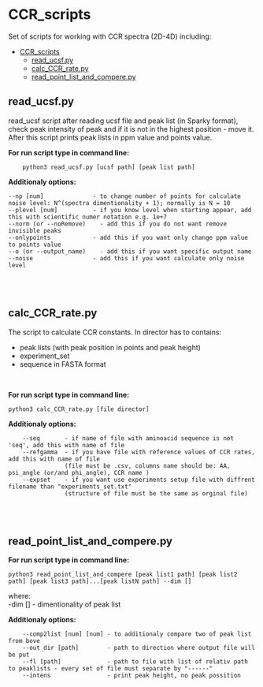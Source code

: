 # CCR_scripts   
Set of scripts for working with CCR spectra (2D-4D) including:
<!-- - [CCR\_scripts](#ccr_scripts) -->
- [CCR\_scripts](#ccr_scripts)
  - [read\_ucsf.py](#read_ucsfpy)
  - [calc\_CCR\_rate.py](#calc_ccr_ratepy)
  - [read\_point\_list\_and\_compere.py](#read_point_list_and_comperepy)

## read_ucsf.py    
read_ucsf script after reading ucsf file and peak list (in Sparky format), check peak intensity of peak and if it is not in the highest position - move it. After this script prints peak lists in ppm value and points value.  

<strong> For run script type in command line: </strong>    
```
    python3 read_ucsf.py [ucsf path] [peak list path]
```

**Additionaly options:**        
```
--np [num]              - to change number of points for calculate noise level: N^(spectra dimentionality + 1); normally is N = 10  
--plevel [num]          - if you know level when starting appear, add this with scientific numer notation e.g. 1e+7     
--norm (or --noRemove)    - add this if you do not want remove invisible peaks    
--onlypoints            - add this if you want only change ppm value to points value    
--o (or --output_name)    - add this if you want specific output name     
--noise                 - add this if you want calculate only noise level      
```

<br><br>

## calc_CCR_rate.py

The script to calculate CCR constants. In director has to contains:     
- peak lists (with peak position in points and peak height)     
- experiment_set        
- sequence in FASTA format      
<br>

<strong> For run script type in command line: </strong> 
```
python3 calc_CCR_rate.py [file director]
```

**Additionaly options:**    
```
    --seq       - if name of file with aminoacid sequence is not 'seq', add this with name of file       
    --refgamma  - if you have file with reference values of CCR rates, add this with name of file 
                (file must be .csv, columns name should be: AA, psi_angle (or/and phi_angle), CCR name )  
    --expset    - if you want use experiments setup file with diffrent filename than "experiments_set.txt" 
                (structure of file must be the same as orginal file)         
```

<br><br>

## read_point_list_and_compere.py

<strong> For run script type in command line: </strong>    
```
python3 read_point_list_and_compere [peak list1 path] [peak list2 path] [peak list3 path]...[peak listN path] --dim []
```
where:  
-dim [] - dimentionality of peak list

**Additionaly options:**    
```
    --comp2list [num] [num] - to additionaly compare two of peak list from bove       
    --out_dir [path]        - path to direction where output file will be put     
    --fl [path]             - path to file with list of relativ path to peaklists - every set of file must separate by "------"          
    --intens                - print peak height, no peak possition
```